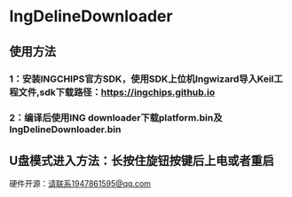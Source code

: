 # IngDelineDownloader
## 使用方法
### 1：安装INGCHIPS官方SDK，使用SDK上位机Ingwizard导入Keil工程文件,sdk下载路径：https://ingchips.github.io
### 2：编译后使用ING downloader下载platform.bin及IngDelineDownloader.bin

## U盘模式进入方法：长按住旋钮按键后上电或者重启
硬件开源：请联系1947861595@qq.com
